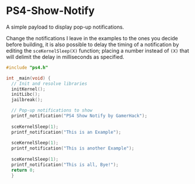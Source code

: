 # PS4-Show-Notify
A simple payload to display pop-up notifications.

Change the notifications I leave in the examples to the ones you decide before building, it is also possible to delay the timing of a notification by editing the `sceKernelSleep(X)` function; placing a number instead of `(X)` that will delimit the delay in milliseconds as specified.
```c
#include "ps4.h"

int _main(void) {
  // Init and resolve libraries
  initKernel();
  initLibc();
  jailbreak();

  // Pop-up notifications to show
  printf_notification("PS4 Show Notify by GamerHack");
  
  sceKernelSleep(1); 
  printf_notification("This is an Example");
  
  sceKernelSleep(1); 
  printf_notification("This is another Example");
  
  sceKernelSleep(1); 
  printf_notification("This is all, Bye!");
  return 0;
  }
```

